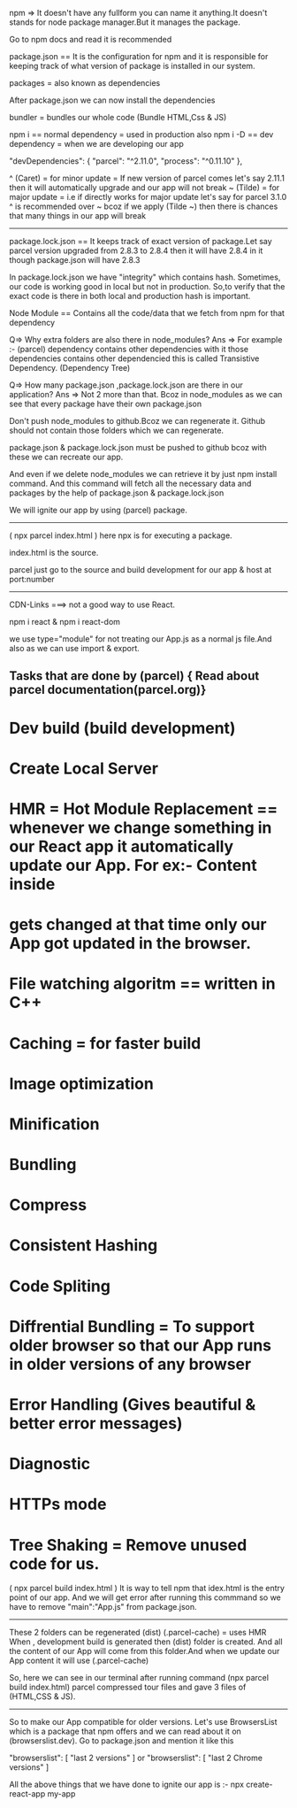 npm => It doesn't have any fullform you can name it anything.It doesn't stands for node package manager.But it manages the package.

Go to npm docs and read it is recommended

package.json == It is the configuration for npm and it is responsible for keeping track of what version of package is installed in our system.

packages = also known as dependencies

After package.json we can now install the dependencies

bundler = bundles our whole code (Bundle HTML,Css & JS)

npm i <dependency name> == normal dependency = used in production also
npm i -D <dependency name> == dev dependency = when we are developing our app

 "devDependencies": {
    "parcel": "^2.11.0",
    "process": "^0.11.10"
  },

^ (Caret) = for minor update = If new version of parcel comes let's say 2.11.1 then it will automatically upgrade and our app will not break
~ (Tilde) = for major update = i.e if directly works for major update let's say for parcel 3.1.0
^ is recommended over ~ bcoz if we apply (Tilde ~) then there is chances that many things in our app will break

---

package.lock.json == It keeps track of exact version of package.Let say parcel version upgraded from 2.8.3 to 2.8.4 then it will have 2.8.4 in it though package.json will have 2.8.3

In package.lock.json we have "integrity" which contains hash. Sometimes, our code is working good in local but not in production. So,to verify that the exact code is there in both local and production hash is important.

Node Module == Contains all the code/data that we fetch from npm for that dependency

Q=> Why extra folders are also there in node_modules?
Ans => For example :- (parcel) dependency contains other dependencies with it those dependencies contains other dependencied this is called Transistive Dependency. (Dependency Tree)

Q=> How many package.json ,package.lock.json are there in our application?
Ans => Not 2 more than that. Bcoz in node_modules as we can see that every package have their own package.json

Don't push node_modules to github.Bcoz we can regenerate it.
Github should not contain those folders which we can regenerate.

package.json & package.lock.json must be pushed to github bcoz with these we can recreate our app.

And even if we delete node_modules we can retrieve it by just npm install command. And this command will fetch all the necessary data and packages by the help of package.json & package.lock.json

We will ignite our app by using (parcel) package.

---

( npx parcel index.html )
here npx is for executing a package.

index.html is the source.

parcel just go to the source and build development for our app & host at port:number

---

CDN-Links ===> not a good way to use React.

npm i react & npm i react-dom

<script type="module" src="App.js"></script>

we use type="module" for not treating our App.js as a normal js file.And also as we can use import & export.

## Tasks that are done by (parcel) { Read about parcel documentation(parcel.org)}

# Dev build (build development)

# Create Local Server

# HMR = Hot Module Replacement == whenever we change something in our React app it automatically update our App. For ex:- Content inside <h1> gets changed at that time only our App got updated in the browser.

# File watching algoritm == written in C++

# Caching = for faster build

# Image optimization

# Minification

# Bundling

# Compress

# Consistent Hashing

# Code Spliting

# Diffrential Bundling = To support older browser so that our App runs in older versions of any browser

# Error Handling (Gives beautiful & better error messages)

# Diagnostic

# HTTPs mode

# Tree Shaking = Remove unused code for us.

( npx parcel build index.html )
It is way to tell npm that idex.html is the entry point of our app.
And we will get error after running this commmand so we have to remove "main":"App.js" from package.json.

---

These 2 folders can be regenerated
(dist)
(.parcel-cache) = uses HMR
When , development build is generated then (dist) folder is created. And all the content of our App will come from this folder.And when we update our App content it will use (.parcel-cache)

So, here we can see in our terminal after running command (npx parcel build index.html) parcel compressed tour files and gave 3 files of (HTML,CSS & JS).

---

So to make our App compatible for older versions. Let's use BrowsersList which is a package that npm offers and we can read about it on (browserslist.dev).
Go to package.json and mention it like this

 "browserslist": [
    "last 2 versions"
  ]
or
 "browserslist": [
    "last 2 Chrome versions"
  ]

All the above things that we have done to ignite our app is :- npx create-react-app my-app
